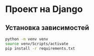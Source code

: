 # Проект на Django

## Установка зависимостей
```bash
python -m venv venv
source venv/Scripts/activate
pip install -r requirements.txt
```